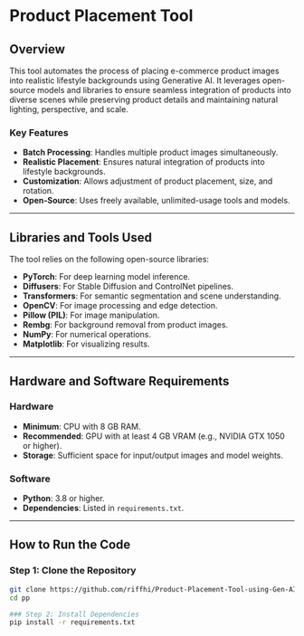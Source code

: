 # Product Placement Tool

## Overview
This tool automates the process of placing e-commerce product images into realistic lifestyle backgrounds using Generative AI. It leverages open-source models and libraries to ensure seamless integration of products into diverse scenes while preserving product details and maintaining natural lighting, perspective, and scale.

### Key Features
- **Batch Processing**: Handles multiple product images simultaneously.
- **Realistic Placement**: Ensures natural integration of products into lifestyle backgrounds.
- **Customization**: Allows adjustment of product placement, size, and rotation.
- **Open-Source**: Uses freely available, unlimited-usage tools and models.

---

## Libraries and Tools Used
The tool relies on the following open-source libraries:
- **PyTorch**: For deep learning model inference.
- **Diffusers**: For Stable Diffusion and ControlNet pipelines.
- **Transformers**: For semantic segmentation and scene understanding.
- **OpenCV**: For image processing and edge detection.
- **Pillow (PIL)**: For image manipulation.
- **Rembg**: For background removal from product images.
- **NumPy**: For numerical operations.
- **Matplotlib**: For visualizing results.

---

## Hardware and Software Requirements
### Hardware
- **Minimum**: CPU with 8 GB RAM.
- **Recommended**: GPU with at least 4 GB VRAM (e.g., NVIDIA GTX 1050 or higher).
- **Storage**: Sufficient space for input/output images and model weights.

### Software
- **Python**: 3.8 or higher.
- **Dependencies**: Listed in `requirements.txt`.

---

## How to Run the Code

### Step 1: Clone the Repository
```bash
git clone https://github.com/riffhi/Product-Placement-Tool-using-Gen-AI.git
cd pp

### Step 2: Install Dependencies
pip install -r requirements.txt

